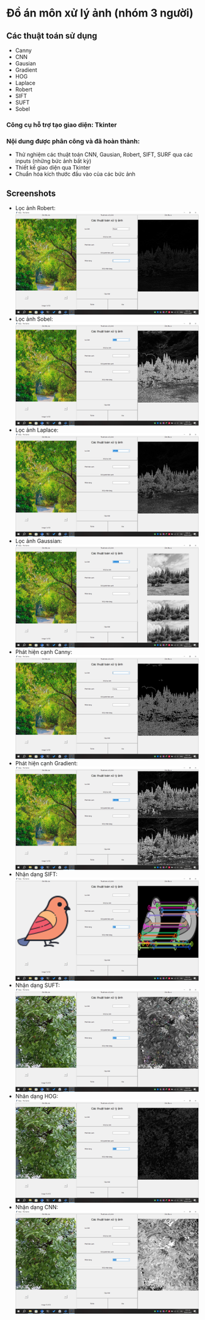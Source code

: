 # Đồ án môn xử lý ảnh (nhóm 3 người)
<h2>Các thuật toán sử dụng</h2>

+ Canny
+ CNN
+ Gausian
+ Gradient
+ HOG
+ Laplace
+ Robert
+ SIFT
+ SUFT
+ Sobel
  
<h3>Công cụ hỗ trợ tạo giao diện: Tkinter</h3>

<h3>Nội dung được phân công và đã hoàn thành:</h3>

+ Thử nghiệm các thuật toán CNN, Gausian, Robert, SIFT, SURF qua các inputs (những bức ảnh bất kỳ)
+ Thiết kế giao diện qua Tkinter
+ Chuẩn hóa kích thước đầu vào của các bức ảnh

<h2>Screenshots</h2>

+ Lọc ảnh Robert:
  <img src="https://raw.githubusercontent.com/levantu2003/XuLyAnh/main/assets/Robert.png">
+ Lọc ảnh Sobel:
  <img src="https://raw.githubusercontent.com/levantu2003/XuLyAnh/main/assets/Sobel.png">
+ Lọc ảnh Laplace:
  <img src="https://raw.githubusercontent.com/levantu2003/XuLyAnh/main/assets/Laplace.png">
+ Lọc ảnh Gaussian:
  <img src="https://raw.githubusercontent.com/levantu2003/XuLyAnh/main/assets/Gausian.png">
+ Phát hiện cạnh Canny:
  <img src="https://raw.githubusercontent.com/levantu2003/XuLyAnh/main/assets/Canny.png">
+ Phát hiện cạnh Gradient:
  <img src="https://raw.githubusercontent.com/levantu2003/XuLyAnh/main/assets/Gradient.png">
+ Nhận dạng SIFT:
  <img src="https://raw.githubusercontent.com/levantu2003/XuLyAnh/main/assets/SIFT.png">
+ Nhận dạng SUFT:
  <img src="https://raw.githubusercontent.com/levantu2003/XuLyAnh/main/assets/SUFT.png">
+ Nhân dạng HOG:
  <img src="https://raw.githubusercontent.com/levantu2003/XuLyAnh/main/assets/HOG.png">
+ Nhận dạng CNN:
  <img src="https://raw.githubusercontent.com/levantu2003/XuLyAnh/main/assets/CNN.png">











